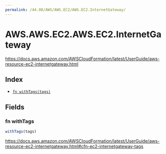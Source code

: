 ```yaml
---
permalink: /44.00/AWS/AWS.EC2/AWS.EC2.InternetGateway/
---
```


# AWS.AWS.EC2.AWS.EC2.InternetGateway

https://docs.aws.amazon.com/AWSCloudFormation/latest/UserGuide/aws-resource-ec2-internetgateway.html

## Index

* [`fn withTags(tags)`](#fn-withtags)

## Fields

### fn withTags

```ts
withTags(tags)
```

https://docs.aws.amazon.com/AWSCloudFormation/latest/UserGuide/aws-resource-ec2-internetgateway.html#cfn-ec2-internetgateway-tags